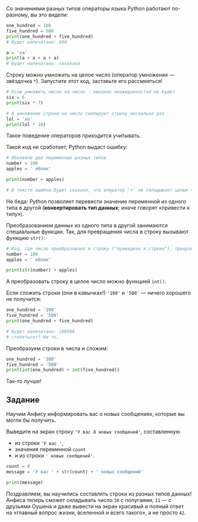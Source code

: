 Со значениями разных типов операторы языка Python работают по-разному, вы это видели:

```python
one_hundred = 100
five_hundred = 500
print(one_hundred + five_hundred)
# Будет напечатано: 600

a = 'ха'
print(a + a + a + a)
# Будет напечатано: хахахаха 
```

Строку можно умножить на целое число (оператор умножения — звёздочка `*`). Запустите этот код, заставьте его рассмеяться!

```python
# Если умножить число на число - никаких неожиданностей не будет
six = 6
print(six * 7)

# А умножение строки на число скопирует строку несколько раз
lol = 'хо'
print(lol * 10)
```

Такое поведение операторов приходится учитывать.

Такой код не сработает, Python выдаст ошибку:
```python
# Объявили две переменные разных типов
number = 100
apples = ' яблок'

print(number + apples)

# В тексте ошибки будет сказано, что оператор '+' не складывает целые числа со строками
```

Не беда: Python позволяет перевести значение переменной из одного типа в другой (**конвертировать тип данных**; иначе говорят «привести к типу»).

Преобразованием данных из одного типа в другой занимаются специальные функции. Так, для превращения числа в строку вызывают функцию `str()`:

```python
# Код, где число преобразовано в строку ("приведено к строке"), прекрасно работает
number = 100
apples = ' яблок'

print(str(number) + apples)
```


А преобразовать строку в целое число можно функцией `int()`.

Если сложить строки (они в кавычках!) `'100'` и `'500'` — ничего хорошего не получится:
```python
one_hundred = '100'
five_hundred = '500'
print(one_hundred + five_hundred)

# Будет напечатано: 100500  
# стопятьсот? Не то. 
```

Преобразуем строки в числа и сложим:

```python
one_hundred = '100'
five_hundred = '500'
print(int(one_hundred) + int(five_hundred))
```

Так-то лучше!

## Задание

Научим Анфису информировать вас о новых сообщениях, которые вы могли бы получить.

Выведите на экран строку `'У вас 8 новых сообщений'`, составленную

- из строки `'У вас '`,
- значения переменной `count`
- и из строки `' новых сообщений'`.

```python
count = 8
message = 'У вас ' + str(count) + ' новых сообщений'

print(message)
```

Поздравляем, вы научились составлять строки из разных типов данных! Анфиса теперь сможет складывать число `38` с попугаями, `11` — с друзьями Оушена и даже вывести на экран красивый и полный ответ на «главный вопрос жизни, вселенной и всего такого», а не просто `42`.